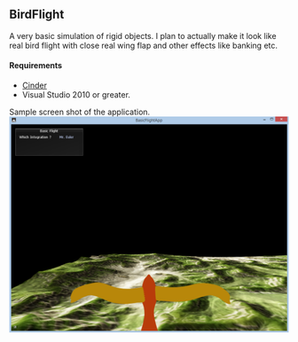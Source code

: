 ## BirdFlight
A very basic simulation of rigid objects. I plan to actually make it look like real bird flight
with close real wing flap and other effects like banking etc.

#### Requirements
* [Cinder](http://libcinder.org/)
* Visual Studio 2010 or greater.

Sample screen shot of the application.
<img src="https://github.com/9prady9/BirdFlight/blob/master/BirdFlightReadMeImage.png" width="512"/>
